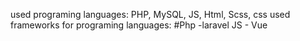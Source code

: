 used programing languages: PHP, MySQL, JS, Html, Scss, css
used frameworks for programing languages:
                                        #Php -laravel
                                        JS - Vue
                                        